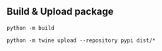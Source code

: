 ## Build & Upload package

```
python -m build
```
```
python -m twine upload --repository pypi dist/*
```
